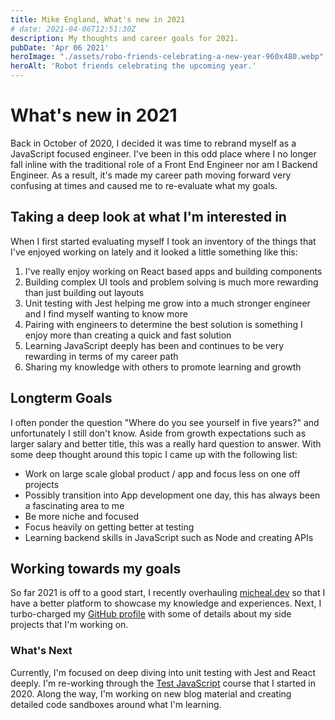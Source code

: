 ```yaml
---
title: Mike England, What's new in 2021
# date: 2021-04-06T12:51:30Z
description: My thoughts and career goals for 2021.
pubDate: 'Apr 06 2021'
heroImage: "./assets/robo-friends-celebrating-a-new-year-960x480.webp"
heroAlt: 'Robot friends celebrating the upcoming year.'
---
```


# What's new in 2021

Back in October of 2020, I decided it was time to rebrand myself as a JavaScript focused engineer. I've been in this odd place where I no longer fall inline with the traditional role of a Front End Engineer nor am I Backend Engineer. As a result, it's made my career path moving forward very confusing at times and caused me to re-evaluate what my goals.

## Taking a deep look at what I'm interested in

When I first started evaluating myself I took an inventory of the things that I've enjoyed working on lately and it looked a little something like this:

1. I've really enjoy working on React based apps and building components
2. Building complex UI tools and problem solving is much more rewarding than just building out layouts
3. Unit testing with Jest helping me grow into a much stronger engineer and I find myself wanting to know more
4. Pairing with engineers to determine the best solution is something I enjoy more than creating a quick and fast solution
5. Learning JavaScript deeply has been and continues to be very rewarding in terms of my career path
6. Sharing my knowledge with others to promote learning and growth

## Longterm Goals

I often ponder the question "Where do you see yourself in five years?" and unfortunately I still don't know. Aside from growth expectations such as larger salary and better title, this was a really hard question to answer. With some deep thought around this topic I came up with the following list:

- Work on large scale global product / app and focus less on one off projects
- Possibly transition into App development one day, this has always been a fascinating area to me
- Be more niche and focused
- Focus heavily on getting better at testing
- Learning backend skills in JavaScript such as Node and creating APIs

## Working towards my goals

So far 2021 is off to a good start, I recently overhauling [micheal.dev](https://micheal.dev) so that I have a better platform to showcase my knowledge and experiences. Next, I turbo-charged my [GitHub profile](https://github.com/michealengland) with some of details about my side projects that I'm working on.

### What's Next

Currently, I'm focused on deep diving into unit testing with Jest and React deeply. I'm re-working through the [Test JavaScript](https://testingjavascript.com/) course that I started in 2020. Along the way, I'm working on new blog material and creating detailed code sandboxes around what I'm learning.

